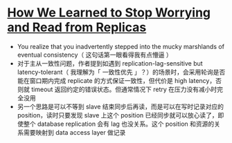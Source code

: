 # [How We Learned to Stop Worrying and Read from Replicas](https://medium.com/box-tech-blog/how-we-learned-to-stop-worrying-and-read-from-replicas-58cc43973638)

- You realize that you inadvertently stepped into the mucky marshlands of eventual consistency（ 这句话第一眼看得我有点懵逼 ）
- 对于主从一致性问题，作者提到如遇到 replication-lag-sensitive but latency-tolerant（ 我理解为「 一致性优先 」？）的场景时，会采用轮询是否能在窗口期内完成 replicate 的方式保证一致性，但代价是 high latency，否则就 timeout 返回约定的错误状态。但通常情况下 retry 在压力没有减小时完全没用
- 另一个思路是可以不等到 slave 结束同步后再读，而是可以在写时记录对应的 position，读时只要发现 slave 上这个 position 已经同步就可以放心读了，即使整个 database replication 会有 lag 也没关系。这个 position 和资源的关系需要映射到 data access layer 做记录